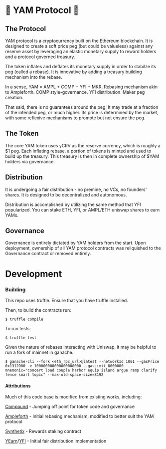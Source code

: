 # 🍠  YAM Protocol  🍠
## The Protocol
YAM protocol is a cryptocurrency built on the Ethereum blockchain. It is designed to create a soft price peg (but could be valueless) against any reserve asset by leveraging an elastic monetary supply to reward holders and a protocol governed treasury.

The token inflates and deflates its monetary supply in order to stabilze its peg (called a rebase). It is innovative by adding a treasury building mechanism into the rebase.

In a sense, YAM = AMPL + COMP + YFI + MKR. Rebasing mechanism akin to Ampleforth. COMP style-governance. YFI distribution. Maker peg creation.

That said, there is no guarantees around the peg. It may trade at a fraction of the intended peg, or much higher. Its price is determined by the market, with some reflexive mechanisms to promote but not ensure the peg.

## The Token
The core YAM token uses yCRV as the reserve currency, which is roughly a $1 peg. Each inflating rebase, a portion of tokens is minted and used to build up the treasury. This treasury is then in complete ownership of $YAM holders via governance.


## Distribution
It is undergoing a fair distribution - no premine, no VCs, no founders' shares. It is designed to be decentralized and autonomous.

Distribution is accomplished by utilizing the same method that YFI popularized. You can stake ETH, YFI, or AMPL/ETH uniswap shares to earn YAMs.

## Governance
Governance is entirely dictated by YAM holders from the start. Upon deployment, ownership of all YAM protocol contracts was reliquished to the Governance contract or removed entirely.

# Development
### Building
This repo uses truffle. Ensure that you have truffle installed.

Then, to build the contracts run:
```
$ truffle compile
```

To run tests:
```
$ truffle test
```

Given the nature of rebases interacting with Uniswap, it may be helpful to run a fork of mainnet in ganache.
```
$ ganache-cli --fork <eth_rpc_url>@latest --networkId 1001 --gasPrice 0x1312D00 -e 100000000000000000000 --gasLimit 8000000  --mnemonic="concert load couple harbor equip island argue ramp clarify fence smart topic" --max-old-space-size=8192
```

#### Attributions
Much of this code base is modified from existing works, including:

[Compound](https://compound.finance) - Jumping off point for token code and governance

[Ampleforth](https://ampleforth.org) - Initial rebasing mechanism, modified to better suit the YAM protocol

[Synthetix](https://synthetix.io) - Rewards staking contract

[YEarn](https://yearn.finance)/[YFI](https://ygov.finance) - Initial fair distribution implementation
